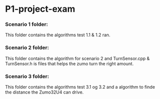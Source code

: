 # P1-project-exam

### Scenario 1 folder:
This folder contains the algorithms test 1.1 & 1.2 ran.

### Scenario 2 folder:
This folder contains the algorithm for scenario 2 and TurnSensor.cpp & TurnSensor.h is files that helps the zumo turn the right amount.

### Scenario 3 folder:
This folder contains the algorithms test 3.1 og 3.2 and a algorithm to finde the distance the Zumo32U4 can drive.
